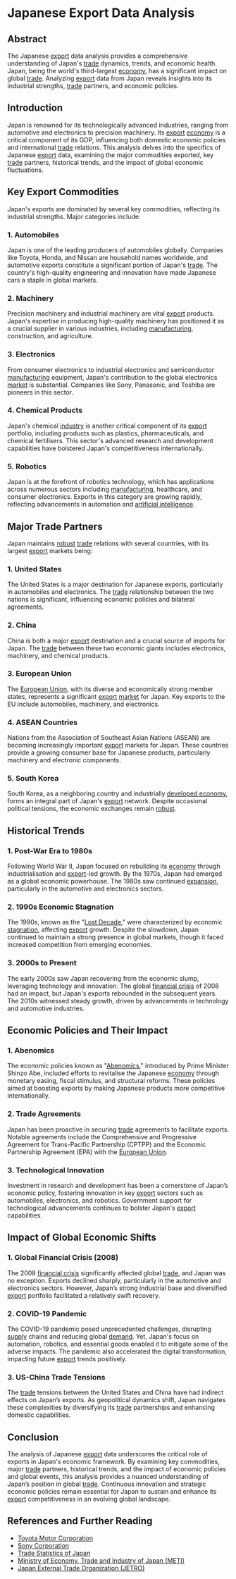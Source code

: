 # Japanese Export Data Analysis

## Abstract

The Japanese [export](../e/export.md) data analysis provides a comprehensive understanding of Japan's [trade](../t/trade.md) dynamics, trends, and economic health. Japan, being the world's third-largest [economy](../e/economy.md), has a significant impact on global [trade](../t/trade.md). Analyzing [export](../e/export.md) data from Japan reveals insights into its industrial strengths, [trade](../t/trade.md) partners, and economic policies.

## Introduction

Japan is renowned for its technologically advanced industries, ranging from automotive and electronics to precision machinery. Its [export](../e/export.md) [economy](../e/economy.md) is a critical component of its GDP, influencing both domestic economic policies and international [trade](../t/trade.md) relations. This analysis delves into the specifics of Japanese [export](../e/export.md) data, examining the major commodities exported, key [trade](../t/trade.md) partners, historical trends, and the impact of global economic fluctuations.

## Key Export Commodities

Japan's exports are dominated by several key commodities, reflecting its industrial strengths. Major categories include:

### 1. Automobiles

Japan is one of the leading producers of automobiles globally. Companies like Toyota, Honda, and Nissan are household names worldwide, and automotive exports constitute a significant portion of Japan's [trade](../t/trade.md). The country's high-quality engineering and innovation have made Japanese cars a staple in global markets. 

### 2. Machinery

Precision machinery and industrial machinery are vital [export](../e/export.md) products. Japan's expertise in producing high-quality machinery has positioned it as a crucial supplier in various industries, including [manufacturing](../m/manufacturing.md), construction, and agriculture. 

### 3. Electronics

From consumer electronics to industrial electronics and semiconductor [manufacturing](../m/manufacturing.md) equipment, Japan's contribution to the global electronics [market](../m/market.md) is substantial. Companies like Sony, Panasonic, and Toshiba are pioneers in this sector. 

### 4. Chemical Products

Japan's chemical [industry](../i/industry.md) is another critical component of its [export](../e/export.md) portfolio, including products such as plastics, pharmaceuticals, and chemical fertilisers. This sector's advanced research and development capabilities have bolstered Japan's competitiveness internationally.

### 5. Robotics

Japan is at the forefront of robotics technology, which has applications across numerous sectors including [manufacturing](../m/manufacturing.md), healthcare, and consumer electronics. Exports in this category are growing rapidly, reflecting advancements in automation and [artificial intelligence](../a/artificial_intelligence_in_trading.md).

## Major Trade Partners

Japan maintains [robust](../r/robust.md) [trade](../t/trade.md) relations with several countries, with its largest [export](../e/export.md) markets being:

### 1. United States

The United States is a major destination for Japanese exports, particularly in automobiles and electronics. The [trade](../t/trade.md) relationship between the two nations is significant, influencing economic policies and bilateral agreements.

### 2. China

China is both a major [export](../e/export.md) destination and a crucial source of imports for Japan. The [trade](../t/trade.md) between these two economic giants includes electronics, machinery, and chemical products.

### 3. European Union

The [European Union](../e/european_union_(eu).md), with its diverse and economically strong member states, represents a significant [export](../e/export.md) [market](../m/market.md) for Japan. Key exports to the EU include automobiles, machinery, and electronics.

### 4. ASEAN Countries

Nations from the Association of Southeast Asian Nations (ASEAN) are becoming increasingly important [export](../e/export.md) markets for Japan. These countries provide a growing consumer base for Japanese products, particularly machinery and electronic components.

### 5. South Korea

South Korea, as a neighboring country and industrially [developed economy](../d/developed_economy.md), forms an integral part of Japan's [export](../e/export.md) network. Despite occasional political tensions, the economic exchanges remain [robust](../r/robust.md).

## Historical Trends

### 1. Post-War Era to 1980s

Following World War II, Japan focused on rebuilding its [economy](../e/economy.md) through industrialisation and [export](../e/export.md)-led growth. By the 1970s, Japan had emerged as a global economic powerhouse. The 1980s saw continued [expansion](../e/expansion.md), particularly in the automotive and electronics sectors.

### 2. 1990s Economic Stagnation

The 1990s, known as the "[Lost Decade](../l/lost_decade.md)," were characterized by economic [stagnation](../s/stagnation.md), affecting [export](../e/export.md) growth. Despite the slowdown, Japan continued to maintain a strong presence in global markets, though it faced increased competition from emerging economies.

### 3. 2000s to Present

The early 2000s saw Japan recovering from the economic slump, leveraging technology and innovation. The global [financial crisis](../f/financial_crisis.md) of 2008 had an impact, but Japan's exports rebounded in the subsequent years. The 2010s witnessed steady growth, driven by advancements in technology and automotive industries. 

## Economic Policies and Their Impact

### 1. Abenomics

The economic policies known as "[Abenomics](../a/abenomics.md)," introduced by Prime Minister Shinzo Abe, included efforts to revitalise the Japanese [economy](../e/economy.md) through monetary easing, fiscal stimulus, and structural reforms. These policies aimed at boosting exports by making Japanese products more competitive internationally.

### 2. Trade Agreements

Japan has been proactive in securing [trade](../t/trade.md) agreements to facilitate exports. Notable agreements include the Comprehensive and Progressive Agreement for Trans-Pacific Partnership (CPTPP) and the Economic Partnership Agreement (EPA) with the [European Union](../e/european_union_(eu).md).

### 3. Technological Innovation

Investment in research and development has been a cornerstone of Japan’s economic policy, fostering innovation in key [export](../e/export.md) sectors such as automobiles, electronics, and robotics. Government support for technological advancements continues to bolster Japan's [export](../e/export.md) capabilities.

## Impact of Global Economic Shifts

### 1. Global Financial Crisis (2008)

The 2008 [financial crisis](../f/financial_crisis.md) significantly affected global [trade](../t/trade.md), and Japan was no exception. Exports declined sharply, particularly in the automotive and electronics sectors. However, Japan’s strong industrial base and diversified [export](../e/export.md) portfolio facilitated a relatively swift recovery.

### 2. COVID-19 Pandemic

The COVID-19 pandemic posed unprecedented challenges, disrupting [supply](../s/supply.md) chains and reducing global [demand](../d/demand.md). Yet, Japan's focus on automation, robotics, and essential goods enabled it to mitigate some of the adverse impacts. The pandemic also accelerated the digital transformation, impacting future [export](../e/export.md) trends positively.

### 3. US-China Trade Tensions

The [trade](../t/trade.md) tensions between the United States and China have had indirect effects on Japan’s exports. As geopolitical dynamics shift, Japan navigates these complexities by diversifying its [trade](../t/trade.md) partnerships and enhancing domestic capabilities.

## Conclusion

The analysis of Japanese [export](../e/export.md) data underscores the critical role of exports in Japan's economic framework. By examining key commodities, major [trade](../t/trade.md) partners, historical trends, and the impact of economic policies and global events, this analysis provides a nuanced understanding of Japan’s position in global [trade](../t/trade.md). Continuous innovation and strategic economic policies remain essential for Japan to sustain and enhance its [export](../e/export.md) competitiveness in an evolving global landscape.

## References and Further Reading

- [Toyota Motor Corporation](https://www.toyota-global.com/)
- [Sony Corporation](https://www.sony.com/)
- [Trade Statistics of Japan](https://www.jetro.go.jp/en/reports/statistics/)
- [Ministry of Economy, Trade and Industry of Japan (METI)](https://www.meti.go.jp/english/)
- [Japan External Trade Organization (JETRO)](https://www.jetro.go.jp/en/)

